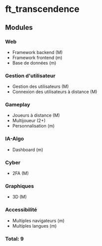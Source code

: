 # ft_transcendence

## Modules

### Web

- Framework backend (M)
- Framework frontend (m)
- Base de données (m)

### Gestion d'utilisateur

- Gestion des utilisateurs (M)
- Connexion des utilisateurs à distance (M)

### Gameplay

- Joueurs à distance (M)
- Multijoueur (2+)
- Personnalisation (m)

### IA-Algo

- Dashboard (m)

### Cyber 

- 2FA (M)

### Graphiques

- 3D (M)

### Accessibilité

- Multiples navigateurs (m)
- Multiples langues (m)

### Total: 9
